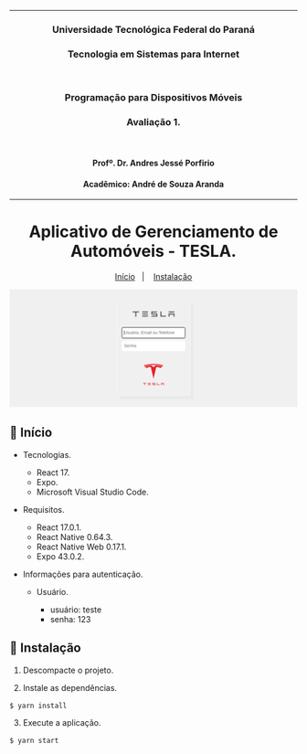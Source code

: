 ***

<h3 align="center">
    Universidade Tecnológica Federal do Paraná
</h3>
<h3 align="center">
    Tecnologia em Sistemas para Internet
</h3>
<br>
<h3 align="center">
    Programação para Dispositivos Móveis
</h3>
<h3 align="center">
    Avaliação 1.
</h3>
<br>
<h4 align="center">
    Profº. Dr. Andres Jessé Porfirio
</h4>
<h4 align="center">
    Acadêmico: André de Souza Aranda
</h4>

***

<h1 align="center">
  Aplicativo de Gerenciamento de Automóveis - TESLA.
</h1>

<p align="center">
  <a href="#-Início">Início</a>&nbsp;&nbsp;&nbsp;|&nbsp;&nbsp;&nbsp;
  <a href="#-Instalação">Instalação</a>
</p>

<div align="center">
  <img src=".github/images/wireframe.png" alt="TESLA">
</div>

## 🚀 Início

- Tecnologias.

    - React 17.
    - Expo.
    - Microsoft Visual Studio Code.

- Requisitos.

    - React 17.0.1.
    - React Native 0.64.3.
    - React Native Web 0.17.1.
    - Expo 43.0.2.

- Informações para autenticação.

  - Usuário.
    
    - usuário: teste
    - senha: 123

## 🚀 Instalação

1) Descompacte o projeto.

2) Instale as dependências.

```
$ yarn install
```

3) Execute a aplicação.

```
$ yarn start
```
